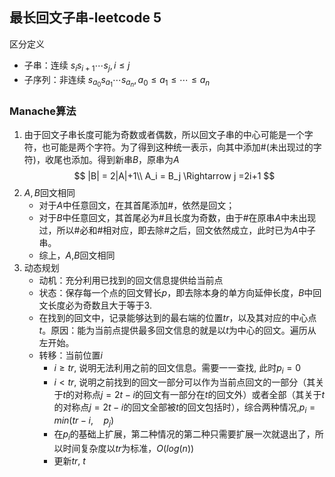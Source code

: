 ## 最长回文子串-leetcode 5
区分定义
- 子串：连续 $s_{i}s_{i+1}\cdots s_{j}, i \leq j$
- 子序列：非连续 $s_{a_0}s_{a_1} \cdots s_{a_n}, a_0 \leq a_1 \leq \cdots \leq a_n$
### Manache算法
1. 由于回文子串长度可能为奇数或者偶数，所以回文子串的中心可能是一个字符，也可能是两个字符。为了得到这种统一表示，向其中添加#(未出现过的字符)，收尾也添加。得到新串$B$，原串为$A$
$$
|B| = 2|A|+1\\
A_i = B_j \Rightarrow j =2i+1 
$$
2. $A, B$回文相同
   - 对于$A$中任意回文，在其首尾添加#，依然是回文；
   - 对于$B$中任意回文，其首尾必为#且长度为奇数，由于#在原串$A$中未出现过，所以#必和#相对应，即去除#之后，回文依然成立，此时已为$A$中子串。
   - 综上，$A$,$B$回文相同
3. 动态规划
   - 动机：充分利用已找到的回文信息提供给当前点
   - 状态：保存每一个点的回文臂长$p$，即去除本身的单方向延伸长度，$B$中回文长度必为奇数且大于等于3.
   - 在找到的回文中，记录能够达到的最右端的位置$tr$，以及其对应的中心点$t$。原因：能为当前点提供最多回文信息的就是以$t$为中心的回文。遍历从左开始。
   - 转移：当前位置$i$
     - $i \ge tr$, 说明无法利用之前的回文信息。需要一一查找, 此时$p_i=0$
     - $i < tr$, 说明之前找到的回文一部分可以作为当前点回文的一部分（其关于$t$的对称点$j=2t-i$的回文有一部分在$t$的回文外）或者全部（其关于$t$的对称点$j=2t-i$的回文全部被$t$的回文包括时），综合两种情况,$p_i=min(tr-i, \quad p_j)$
     - 在$p_i$的基础上扩展，第二种情况的第二种只需要扩展一次就退出了，所以时间复杂度以$tr$为标准，$O(log(n))$
     - 更新$tr$, $t$